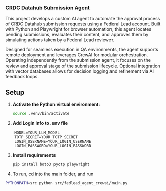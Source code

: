 ### **CRDC Datahub Submission Agent**

This project develops a custom AI agent to automate the approval process of CRDC Datahub submission requests using a Federal Lead account. Built with Python and Playwright for browser automation, this agent locates pending submissions, evaluates their content, and approves them by simulating actions taken by a Federal Lead reviewer.

Designed for seamless execution in QA environments, the agent supports remote deployment and leverages CrewAI for modular orchestration. Operating independently from the submission agent, it focuses on the review and approval stage of the submission lifecycle. Optional integration with vector databases allows for decision logging and refinement via AI feedback loops.


## Setup
1. **Activate the Python virtual environment:**

   ```bash
   source .venv/bin/activate
   ```

2. **Add Login Info to .env file**
```
    MODEL=YOUR_LLM_MODEL
    TOTP_SECRET=YOUR_TOTP_SECRET
    LOGIN_USERNAME=YOUR_LOGIN_USERNAME
    LOGIN_PASSWORD=YOUR_LOGIN_PASSWORD
```

3. **Install requirements**
   ```bash
   pip install boto3 pyotp playwright
   ```

4. To run, cd into the main folder, and run

```bash
PYTHONPATH=src python src/fedlead_agent_crewai/main.py   
```    
